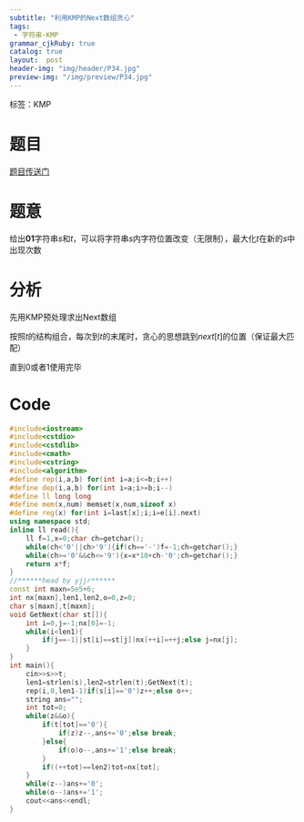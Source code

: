 ```yaml
---
subtitle: "利用KMP的Next数组贪心"
tags: 
 - 字符串-KMP
grammar_cjkRuby: true
catalog: true
layout:  post
header-img: "img/header/P34.jpg"
preview-img: "/img/preview/P34.jpg"
---
```


标签：KMP
# 题目

[题目传送门](http://codeforces.com/contest/1137/problem/B)

# 题意

给出**01**字符串$s$和$t$，可以将字符串$s$内字符位置改变（无限制），最大化$t$在新的$s$中出现次数

# 分析

先用KMP预处理求出Next数组

按照$t$的结构组合，每次到$t$的末尾时，贪心的思想跳到$next[t]$的位置（保证最大匹配）

直到$0$或者$1$使用完毕

# Code
```cpp
#include<iostream>
#include<cstdio>
#include<cstdlib>
#include<cmath>
#include<cstring>
#include<algorithm>
#define rep(i,a,b) for(int i=a;i<=b;i++)
#define dep(i,a,b) for(int i=a;i>=b;i--)
#define ll long long
#define mem(x,num) memset(x,num,sizeof x)
#define reg(x) for(int i=last[x];i;i=e[i].next)
using namespace std;
inline ll read(){
    ll f=1,x=0;char ch=getchar();
    while(ch<'0'||ch>'9'){if(ch=='-')f=-1;ch=getchar();}
    while(ch>='0'&&ch<='9'){x=x*10+ch-'0';ch=getchar();}
    return x*f;
}
//******head by yjjr******
const int maxn=5e5+6;
int nx[maxn],len1,len2,o=0,z=0;
char s[maxn],t[maxn];
void GetNext(char st[]){
    int i=0,j=-1;nx[0]=-1;
    while(i<len1){
        if(j==-1||st[i]==st[j])nx[++i]=++j;else j=nx[j];
    }
}
int main(){
    cin>>s>>t;
    len1=strlen(s),len2=strlen(t);GetNext(t);
    rep(i,0,len1-1)if(s[i]=='0')z++;else o++;
    string ans="";
    int tot=0;
    while(z&&o){
        if(t[tot]=='0'){
            if(z)z--,ans+='0';else break;
        }else{
            if(o)o--,ans+='1';else break;
        }
        if((++tot)==len2)tot=nx[tot];
    }
    while(z--)ans+='0';
    while(o--)ans+='1';
    cout<<ans<<endl;
}
```